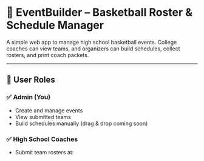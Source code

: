 # 🏀 EventBuilder – Basketball Roster & Schedule Manager

A simple web app to manage high school basketball events. College coaches can view teams, and organizers can build schedules, collect rosters, and print coach packets.

---

## 👥 User Roles

### ✅ Admin (You)
- Create and manage events
- View submitted teams
- Build schedules manually (drag & drop coming soon)

### ✅ High School Coaches
- Submit team rosters at:
